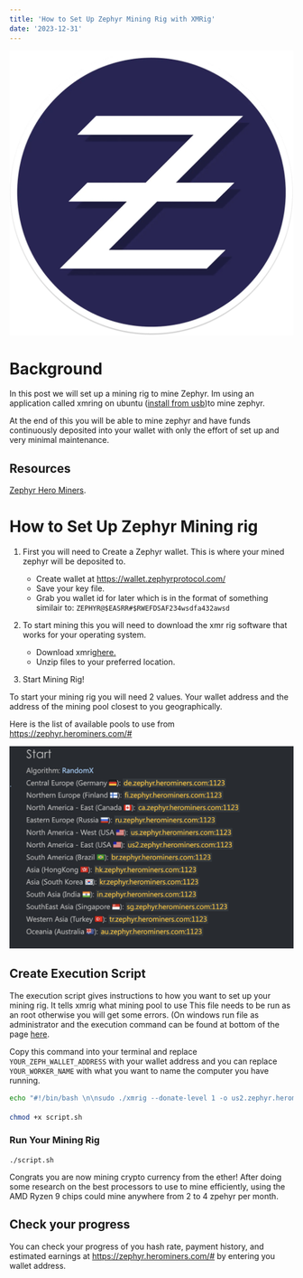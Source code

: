 ```yaml
---
title: 'How to Set Up Zephyr Mining Rig with XMRig'
date: '2023-12-31'
---
```


![Pepe Link](https://raw.githubusercontent.com/ducks23/markdown-blog/main/images/zephyr.webp)


# Background

In this post we will set up a mining rig to mine Zephyr. Im using an application called xmring on ubuntu ([install from usb](https://help.ubuntu.com/community/Installation/FromUSBStick))to mine zephyr.

At the end of this you will be able to mine zephyr and have funds continuously deposited into your wallet with only the effort of set up and very minimal maintenance.

## Resources

[Zephyr Hero Miners](https://zephyr.herominers.com/#). 



# How to Set Up Zephyr Mining rig
1. First you will need to Create a Zephyr wallet. This is where your mined zephyr will be deposited to. 
   - Create wallet at https://wallet.zephyrprotocol.com/
    - Save your key file.
    - Grab you wallet id for later which is in the format of something similair to: ```ZEPHYR@$EASRR#$RWEFDSAF234wsdfa432awsd```

2.  To start mining this you will need to download the xmr rig software that works for your operating system.
    - Download xmrig[here.](https://xmrig.com/download)
    - Unzip files to your preferred location.

3. Start Mining Rig!


To start your mining rig you will need 2 values. Your wallet address and the address of the mining pool closest to you geographically.

Here is the list of available pools to use from https://zephyr.herominers.com/#


![Mining pools](https://raw.githubusercontent.com/ducks23/markdown-blog/main/images/mining_pools.png)


## Create Execution Script
 
The execution script gives instructions to how you want to set up your mining rig. It tells xmrig what mining pool to use
This file needs to be run as an root otherwise you will get some errors. (On windows run file as administrator and the execution command can be found at bottom of the page [here](https://zephyr.herominers.com/#how-to-mine-zephyr-zeph).

Copy this command into your terminal and replace ```YOUR_ZEPH_WALLET_ADDRESS``` with your wallet address and you can replace ```YOUR_WORKER_NAME``` with what you want to name the computer you have running.


```bash 
echo "#!/bin/bash \n\nsudo ./xmrig --donate-level 1 -o us2.zephyr.herominers.com:1123 -u YOUR_ZEPH_WALLET_ADDRESS -p YOUR_WORKER_NAME -a rx/0 -k" > script.sh 

chmod +x script.sh
```
### Run Your Mining Rig
```
./script.sh
```

Congrats you are now mining crypto currency from the ether! After doing some research on the best processors to use to mine efficiently, using the AMD Ryzen 9 chips could mine anywhere from 2 to 4 zpehyr per month.


## Check your progress

You can check your progress of you hash rate, payment history, and estimated earnings at https://zephyr.herominers.com/# by entering you wallet address.